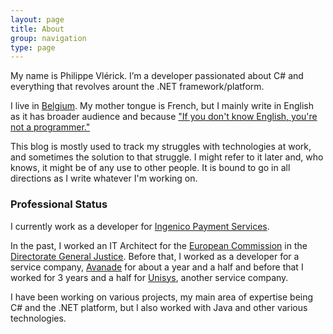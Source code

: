 ```yaml
---
layout: page
title: About
group: navigation
type: page
---
```

My name is Philippe Vlérick. I’m a developer passionated about C# and everything that revolves arount the .NET framework/platform.

I live in [Belgium](http://maps.google.com/maps?f=q&amp;hl=en&amp;geocode=&amp;q=Belgium&amp;ie=UTF8&amp;ll=50.503887,4.469936&amp;spn=10.62918,23.203125&amp;z=6&amp;om=0). My mother tongue is French, but I mainly write in English as it has broader audience and because ["If you don't know English, you're not a programmer."](http://www.hanselman.com/blog/DoYouHaveToKnowEnglishToBeAProgrammer.aspx)

This blog is mostly used to track my struggles with technologies at work, and sometimes the solution to that struggle. I might refer to it later and, who knows, it might be of any use to other people. It is bound to go in all directions as I write whatever I'm working on.

### Professional Status

I currently work as a developer for [Ingenico Payment Services](http://payment-services.ingenico.com/int/en).

In the past, I worked an IT Architect for the [European Commission](http://ec.europa.eu/index_en.htm) in the [Directorate General Justice](http://ec.europa.eu/justice/index_en.htm). Before that, I worked as a developer for a service company, [Avanade](http://www.avanade.com) for about a year and a half and before that I worked for 3 years and a half for [Unisys](http://www.unisys.com), another service company.

I have been working on various projects, my main area of expertise being C# and the .NET platform, but I also worked with Java and other various technologies.